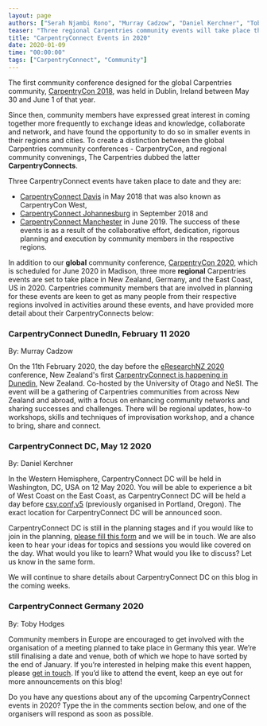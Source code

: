 ```yaml
---
layout: page
authors: ["Serah Njambi Rono", "Murray Cadzow", "Daniel Kerchner", "Toby Hodges"]
teaser: "Three regional Carpentries community events will take place this year. Read on and find out if one is scheduled in your region and how to participate in an event near you."
title: "CarpentryConnect Events in 2020"
date: 2020-01-09
time: "00:00:00"
tags: ["CarpentryConnect", "Community"]
---
```


The first community conference designed for the global Carpentries community, [CarpentryCon 2018](https://2018.carpentrycon.org/),  was held in Dublin, Ireland between May 30 and June 1 of that year.

Since then, community members have expressed great interest in coming together more frequently to exchange ideas and knowledge, collaborate and network, and have found the opportunity to do so in smaller events in their regions and cities. To create a distinction between the global Carpentries community conferences - CarpentryCon, and regional community convenings, The Carpentries dubbed the latter **CarpentryConnects**. 

Three CarpentryConnect events have taken place to date and they are:
- [CarpentryConnect Davis](http://ivory.idyll.org/dibsi/CarpentryConWest.html) in May 2018 that was also known as CarpentryCon West, 
- [CarpentryConnect Johannesburg](https://carpentryconnectza.org/) in September 2018 and 
- [CarpentryConnect Manchester](https://www.software.ac.uk/ccmcr19) in June 2019. 
The success of these events is as a result of the collaborative effort, dedication, rigorous planning and execution by community members in the respective regions.

In addition to our **global** community conference, [CarpentryCon 2020](https://2020.carpentrycon.org/), which is scheduled for June 2020 in Madison,  three more **regional** Carpentries events are set to take place in New Zealand, Germany, and the East Coast, US in 2020. Carpentries community members that are involved in planning for these events are keen to get as many people from their respective regions involved in activities around these events, and have provided more detail about their CarpentryConnects below:


### CarpentryConnect DunedIn, February 11 2020

By: Murray Cadzow

On the 11th February 2020, the day before the [eResearchNZ 2020](https://www.eresearchnz2020.org.nz) conference, New Zealand's first [CarpentryConnect is happening in Dunedin](https://www.eventbrite.com/e/nz-carpentry-connect-tickets-79982719467), New Zealand. Co-hosted by the University of Otago and NeSI. The event will be a gathering of Carpentries communities from across New Zealand and abroad, with a focus on enhancing community networks and sharing successes and challenges. There will be regional updates, how-to workshops, skills and techniques of improvisation workshop, and a chance to bring, share and connect.

### CarpentryConnect DC, May 12 2020

By: Daniel Kerchner

In the Western Hemisphere, CarpentryConnect DC will be held in Washington, DC, USA on 12 May 2020.  You will be able to experience a bit of West Coast on the East Coast, as CarpentryConnect DC will be held a day before [csv,conf,v5](https://csvconf.com/) (previously organised in Portland, Oregon). The exact location for CarpentryConnect DC will be announced soon.

CarpentryConnect DC is still in the planning stages and if you would like to join in the planning, [please fill this form](https://forms.gle/xNGTSjZ2BdQfpVrp9) and we will be in touch. We are also keen to hear your ideas for topics and sessions you would like covered on the day. What would you like to learn? What would you like to discuss? Let us know in the same form.

We will continue to share details about CarpentryConnect DC on this blog in the coming weeks.

### CarpentryConnect Germany 2020

By: Toby Hodges

Community members in Europe are encouraged to get involved with the organisation of a meeting planned to take place in Germany this year. We’re still finalising a date and venue, both of which we hope to have sorted by the end of January. If you’re interested in helping make this event happen, please [get in touch](mailto:toby.hodges@embl.de). If you’d like to attend the event, keep an eye out for more announcements on this blog!

Do you have any questions about any of the upcoming CarpentryConnect events in 2020? Type the in the comments section below, and one of the organisers will respond as soon as possible.
